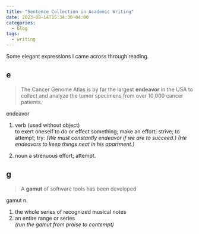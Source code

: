 ```yaml
---
title: "Sentence Collection in Academic Writing"
date: 2023-08-14T15:34:30-04:00
categories:
  - blog
tags:
  - writing
---
```


Some elegant expressions I came across through reading.

## e
> The Cancer Genome Atlas is by far the largest **endeavor** in the USA to collect and analyze the tumor specimens from over 10,000 cancer patients. 

endeavor
1. verb (used without object)  
to exert oneself to do or effect something; make an effort; strive; to attempt; try:
_(We must constantly endeavor if we are to succeed.)_
_(He endeavors to keep things neat in his apartment.)_

2. noun
a strenuous effort; attempt.


## g

>  A **gamut** of software tools has been developed

gamut n.
1. the whole series of recognized musical notes
2. an entire range or series  
_(run the gamut from praise to contempt)_
